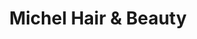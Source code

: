 ---
title: "Michel Hair & Beauty"
url: /garching-an-der-alz/michel-hair-und-beauty/
shop: Friseur
---